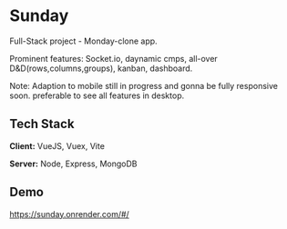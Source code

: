 
# Sunday

Full-Stack project - Monday-clone app.

Prominent features: Socket.io, daynamic cmps, all-over D&D(rows,columns,groups), kanban, dashboard.

Note: Adaption to mobile still in progress and gonna be fully responsive soon. preferable to see all features in desktop.

## Tech Stack

**Client:** VueJS, Vuex, Vite

**Server:** Node, Express, MongoDB


## Demo

https://sunday.onrender.com/#/
